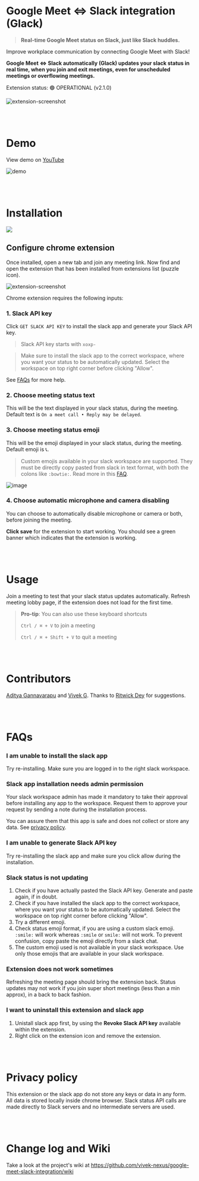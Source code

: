 # Google Meet ⇔ Slack integration (Glack)

> **Real-time Google Meet status on Slack, just like Slack huddles.**

Improve workplace communication by connecting Google Meet with Slack!

**Google Meet ⇔ Slack automatically (Glack) updates your slack status in real time, when you join and exit meetings, even for unscheduled meetings or overflowing meetings.**

Extension status: 🟢 OPERATIONAL (v2.1.0)



![extension-screenshot](/extension_screenshot.png)



<br><br>

# Demo
View demo on [YouTube](https://www.youtube.com/watch?v=XtJR7ox_WH4)

![demo](/demo.gif)

<br><br>


# Installation
<a href="https://chromewebstore.google.com/detail/google-meet-%E2%87%94-slack-integ/kddjlbegfaiogihndmglihcgommbjmkc" target="_blank">
<img src="https://storage.googleapis.com/web-dev-uploads/image/WlD8wC6g8khYWPJUsQceQkhXSlv1/iNEddTyWiMfLSwFD6qGq.png" />
</a>

## Configure chrome extension
Once installed, open a new tab and join any meeting link. Now find and open the extension that has been installed from extensions list (puzzle icon).

![extension-screenshot](/extension_screenshot.png)

Chrome extension requires the following inputs:
### 1. Slack API key
Click `GET SLACK API KEY` to install the slack app and generate your Slack API key.
> Slack API key starts with `xoxp-` 

> Make sure to install the slack app to the correct workspace, where you want your status to be automatically updated. Select the workspace on top right corner before clicking "Allow".

See [FAQs](#faqs)  for more help.

### 2. Choose meeting status text
This will be the text displayed in your slack status, during the meeting. Default text is `On a meet call • Reply may be delayed`.

### 3. Choose meeting status emoji
This will be the emoji displayed in your slack status, during the meeting. Default emoji is 📞.


> Custom emojis available in your slack workspace are supported. They must be directly copy pasted from slack in text format, with both the colons like `:bowtie:`. Read more in this [FAQ](#slack-status-is-not-updating).

![image](https://user-images.githubusercontent.com/26523871/164879068-b9cf8fcf-7d50-4a33-9856-0dc3cd94bd64.png)

### 4. Choose automatic microphone and camera disabling
You can choose to automatically disable microphone or camera or both, before joining the meeting.

**Click save** for the extension to start working. You should see a green banner which indicates that the extension is working.

<br><br>


# Usage
Join a meeting to test that your slack status updates automatically. Refresh meeting lobby page, if the extension does not load for the first time.

> **Pro-tip**: You can also use these keyboard shortcuts
> 
>  `Ctrl / ⌘ + V` to join a meeting
> 
> `Ctrl / ⌘ + Shift + V` to quit a meeting


<br><br>


# Contributors
[Aditya Gannavarapu](https://github.com/aditya-67) and [Vivek G](https://github.com/vivek-nexus). Thanks to [Ritwick Dey](https://github.com/ritwickdey) for suggestions.

<br><br>

# FAQs

### I am unable to install the slack app

Try re-installing. Make sure you are logged in to the right slack workspace.


### Slack app installation needs admin permission
Your slack workspace admin has made it mandatory to take their approval before installing any app to the workspace. Request them to approve your request by sending a note during the installation process.

You can assure them that this app is safe and does not collect or store any data. See [privacy policy](#privacy-policy).

### I am unable to generate Slack API key
Try re-installing the slack app and make sure you click allow during the installation.

### Slack status is not updating
1. Check if you have actually pasted the Slack API key. Generate and paste again, if in doubt.
2. Check if you have installed the slack app to the correct workspace, where you want your status to be automatically updated. Select the workspace on top right corner before clicking "Allow".
3. Try a different emoji.
4. Check status emoji format, if you are using a custom slack emoji. `:smile:` will work whereas `:smile` or `smile:` will not work. To prevent confusion, copy paste the emoji directly from a slack chat.
5. The custom emoji used is not available in your slack workspace. Use only those emojis that are available in your slack workspace.

### Extension does not work sometimes
Refreshing the meeting page should bring the extension back. Status updates may not work if you join super short meetings (less than a min approx), in a back to back fashion.

### I want to uninstall this extension and slack app
1. Unistall slack app first, by using the **Revoke Slack API key** available within the extension.
2. Right click on the extension icon and remove the extension.

<br><br>

# Privacy policy
This extension or the slack app do not store any keys or data in any form. All data is stored locally inside chrome browser. Slack status API calls are made directly to Slack servers and no intermediate servers are used.

<br><br>

# Change log and Wiki
Take a look at the project's wiki at https://github.com/vivek-nexus/google-meet-slack-integration/wiki


